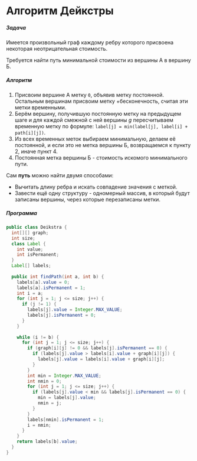 # Алгоритм Дейкстры

##### Задача

Имеется произвольный граф каждому ребру которого присвоена некоторая неотрицательная стоимость.

Требуется найти путь минимальной стоимости из вершины А в вершину Б.

##### Алгоритм

1. Присвоим вершине А метку `0`, объявив метку постоянной.
	Остальным вершинам присвоим метку +бесконечность, считая эти метки временными.
2. Берём вершину, получившую постоянную метку на предыдущем шаге и для каждой смежной с ней вершины $g$ пересчитываем временную метку по формуле: `label[j] = min(label[j], label[i] + path[i][j])`.
3. Из всех временных меток выбираем минимальную, делаем её постоянной, и если это не метка вершины Б, возвращаемся к пункту 2, иначе пункт 4.
4. Постоянная метка вершины Б - стоимость искомого минимального пути.

Сам **путь** можно найти двумя способами:
- Вычитать длину ребра и искать совпадение значения с меткой.
- Завести ещё одну структуру - одномерный массив, в который будут записаны вершины, через которые перезаписаны метки.

##### Программа

```java
public class Deikstra {
  int[][] graph;
  int size;
  class Label {
    int value;
    int isPermanent;
  }
  Label[] labels;
  
  public int findPath(int a, int b) {
    labels[a].value = 0;
    labels[a].isPermanent = 1;
    int i = a;
    for (int j = 1; j <= size; j++) {
      if (j != 1) {
        labels[j].value = Integer.MAX_VALUE;
        labels[j].isPermanent = 0;
      }
    }
  
    while (i != b) {
      for (int j = 1; j <= size; j++) {
        if (graph[i][j] != 0 && labels[j].isPermanent == 0) {
          if (labels[j].value > labels[i].value + graph[i][j]) {
            labels[j].value = labels[i].value + graph[i][j];
          }
        }
        int min = Integer.MAX_VALUE;
        int nmin = 0;
        for (int j = 1; j <= size; j++) {
          if (labels[j].value < min && labels[j].isPermanent == 0) {
            min = labels[j].value;
            nmin = j;
          }
        }
        labels[nmin].isPermanent = 1;
        i = nmin;
      }
    }
    return labels[b].value;
  }
}
```